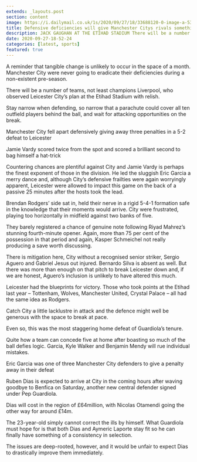 ```yaml
---
extends: _layouts.post
section: content
image: https://i.dailymail.co.uk/1s/2020/09/27/18/33688120-0-image-a-53_1601228242823.jpg 
title: Defensive deficiencies will give Manchester Citys rivals something to relish after 5-2 defeat 
description: JACK GAUGHAN AT THE ETIHAD STADIUM There will be a number of teams, not least champions Liverpool, who observed Leicester Citys plan against Manchester City with relish. 
date: 2020-09-27-18-52-24 
categories: [latest, sports] 
featured: true 
--- 
```

A reminder that tangible change is unlikely to occur in the space of a month. Manchester City were never going to eradicate their deficiencies during a non-existent pre-season.

There will be a number of teams, not least champions Liverpool, who observed Leicester City’s plan at the Etihad Stadium with relish. 

Stay narrow when defending, so narrow that a parachute could cover all ten outfield players behind the ball, and wait for attacking opportunities on the break.

Manchester City fell apart defensively giving away three penalties in a 5-2 defeat to Leicester

Jamie Vardy scored twice from the spot and scored a brilliant second to bag himself a hat-trick

Countering chances are plentiful against City and Jamie Vardy is perhaps the finest exponent of those in the division. He led the sluggish Eric Garcia a merry dance and, although City’s defensive frailties were again worryingly apparent, Leicester were allowed to impact this game on the back of a passive 25 minutes after the hosts took the lead.

Brendan Rodgers’ side sat in, held their nerve in a rigid 5-4-1 formation safe in the knowledge that their moments would arrive. City were frustrated, playing too horizontally in midfield against two banks of five.

They barely registered a chance of genuine note following Riyad Mahrez’s stunning fourth-minute opener. Again, more than 75 per cent of the possession in that period and again, Kasper Schmeichel not really producing a save worth discussing.

There is mitigation here, City without a recognised senior striker, Sergio Aguero and Gabriel Jesus out injured. Bernardo Silva is absent as well. But there was more than enough on that pitch to break Leicester down and, if we are honest, Aguero’s inclusion is unlikely to have altered this much.

Leicester had the blueprints for victory. Those who took points at the Etihad last year – Tottenham, Wolves, Manchester United, Crystal Palace – all had the same idea as Rodgers. 

Catch City a little lacklustre in attack and the defence might well be generous with the space to break at pace.

Even so, this was the most staggering home defeat of Guardiola’s tenure. 

Quite how a team can concede five at home after boasting so much of the ball defies logic. Garcia, Kyle Walker and Benjamin Mendy will rue individual mistakes. 

Eric Garcia was one of three Manchester City defenders to give a penalty away in their defeat 

Ruben Dias is expected to arrive at City in the coming hours after waving goodbye to Benfica on Saturday, another new central defender signed under Pep Guardiola. 

Dias will cost in the region of £64million, with Nicolas Otamendi going the other way for around £14m.

The 23-year-old simply cannot correct the ills by himself. What Guardiola must hope for is that both Dias and Aymeric Laporte stay fit so he can finally have something of a consistency in selection. 

The issues are deep-rooted, however, and it would be unfair to expect Dias to drastically improve them immediately.


